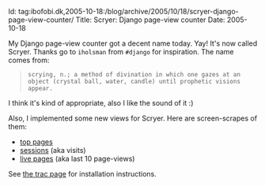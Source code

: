 Id: tag:ibofobi.dk,2005-10-18:/blog/archive/2005/10/18/scryer-django-page-view-counter/
Title: Scryer: Django page-view counter
Date: 2005-10-18

My Django page-view counter got a decent name today. Yay! It's now called
Scryer. Thanks go to `iholsman` from `#django` for inspiration. The name
comes from:

> `scrying, n.; a method of divination in which one gazes at an object (crystal ball, water, candle) until prophetic visions appear.`

I think it's kind of appropriate, also I like the sound of it :)

Also, I implemented some new views for Scryer. Here are screen-scrapes
of them:

* [top pages](http://media.ibofobi.dk/scryer/scrapes/top-pages/)
* [sessions](http://media.ibofobi.dk/scryer/scrapes/sessions/) (aka visits)
* [live pages](http://media.ibofobi.dk/scryer/scrapes/page-views/) (aka last 10 page-views)

See [the trac page](http://code.ibofobi.dk/public/wiki/ProjectIbofobiScryer) for installation instructions.